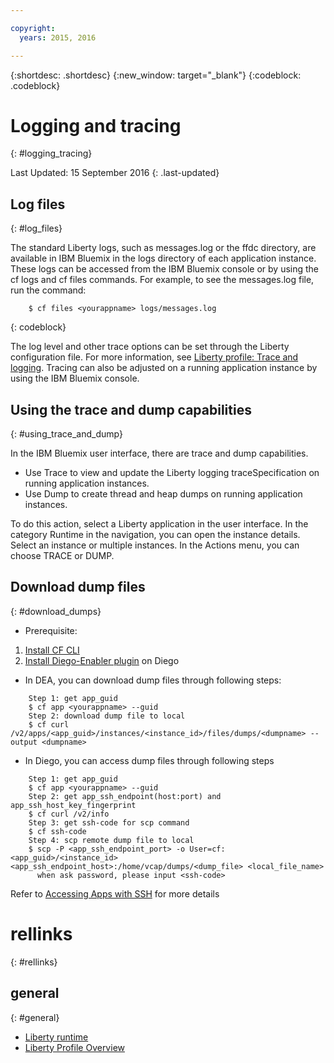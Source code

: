 ```yaml
---

copyright:
  years: 2015, 2016

---
```


{:shortdesc: .shortdesc}
{:new_window: target="_blank"}
{:codeblock: .codeblock}

# Logging and tracing
{: #logging_tracing}

Last Updated: 15 September 2016
{: .last-updated}

## Log files
{: #log_files}

The standard Liberty logs, such as messages.log or the ffdc directory, are available in IBM Bluemix in the logs directory of each application instance. These logs can be accessed from the IBM Bluemix console or by using the cf logs and cf files commands.
For example, to see the messages.log file, run the command:
```
    $ cf files <yourappname> logs/messages.log
```
{: codeblock}

The log level and other trace options can be set through the Liberty configuration file. For more information, see [Liberty profile: Trace and logging](http://www.ibm.com/support/knowledgecenter/SSAW57_8.5.5/com.ibm.websphere.wlp.nd.multiplatform.doc/ae/rwlp_logging.html?cp=SSAW57_8.5.5%2F3-17-0-0). Tracing can also be adjusted on a running application instance by using the IBM Bluemix console.

## Using the trace and dump capabilities
{: #using_trace_and_dump}

In the IBM Bluemix user interface, there are trace and dump capabilities.
* Use Trace to view and update the Liberty logging traceSpecification on running application instances.
* Use Dump to create thread and heap dumps on running application instances.

To do this action, select a Liberty application in the user interface. In the category Runtime in the navigation, you can open the instance details. Select an instance or multiple instances. In the Actions menu, you can choose TRACE or DUMP.

## Download dump files
{: #download_dumps}

* Prerequisite:
 1.  [Install CF CLI](https://docs.cloudfoundry.org/cf-cli/install-go-cli.html)
 2. [Install Diego-Enabler plugin](https://github.com/cloudfoundry-incubator/Diego-Enabler) on Diego

* In DEA, you can download dump files through following steps:
```
    Step 1: get app_guid
    $ cf app <yourappname> --guid
    Step 2: download dump file to local
    $ cf curl /v2/apps/<app_guid>/instances/<instance_id>/files/dumps/<dumpname> --output <dumpname>

```
* In Diego, you can access dump files through following steps
```
    Step 1: get app_guid
    $ cf app <yourappname> --guid
    Step 2: get app_ssh_endpoint(host:port) and app_ssh_host_key_fingerprint
    $ cf curl /v2/info
    Step 3: get ssh-code for scp command
    $ cf ssh-code
    Step 4: scp remote dump file to local
    $ scp -P <app_ssh_endpoint_port> -o User=cf:<app_guid>/<instance_id> <app_ssh_endpoint_host>:/home/vcap/dumps/<dump_file> <local_file_name>
      when ask password, please input <ssh-code>
```

Refer to [Accessing Apps with SSH](https://docs.cloudfoundry.org/devguide/deploy-apps/ssh-apps.html) for more details


# rellinks
{: #rellinks}
## general
{: #general}
* [Liberty runtime](index.html)
* [Liberty Profile Overview](http://www-01.ibm.com/support/knowledgecenter/SSAW57_8.5.5/com.ibm.websphere.wlp.nd.doc/ae/cwlp_about.html)

